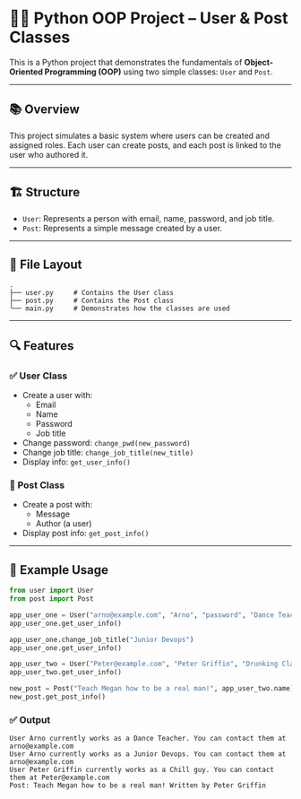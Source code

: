 # 🧑‍💻 Python OOP Project – User & Post Classes

This is a Python project that demonstrates the fundamentals of **Object-Oriented Programming (OOP)** using two simple classes: `User` and `Post`.

---

## 📚 Overview

This project simulates a basic system where users can be created and assigned roles. Each user can create posts, and each post is linked to the user who authored it.

---

## 🏗️ Structure

- `User`: Represents a person with email, name, password, and job title.
- `Post`: Represents a simple message created by a user.

---

## 📁 File Layout

```
.
├── user.py     # Contains the User class
├── post.py     # Contains the Post class
└── main.py     # Demonstrates how the classes are used
```

---

## 🔍 Features

### ✅ User Class

- Create a user with:
  - Email
  - Name
  - Password
  - Job title
- Change password: `change_pwd(new_password)`
- Change job title: `change_job_title(new_title)`
- Display info: `get_user_info()`

### 📝 Post Class

- Create a post with:
  - Message
  - Author (a user)
- Display post info: `get_post_info()`

---

## 🧪 Example Usage

```python
from user import User
from post import Post

app_user_one = User("arno@example.com", "Arno", "password", "Dance Teacher")
app_user_one.get_user_info()

app_user_one.change_job_title("Junior Devops")
app_user_one.get_user_info()

app_user_two = User("Peter@example.com", "Peter Griffin", "Drunking Clam", "Chill guy")
app_user_two.get_user_info()

new_post = Post("Teach Megan how to be a real man!", app_user_two.name)
new_post.get_post_info()
```

### ✅ Output

```
User Arno currently works as a Dance Teacher. You can contact them at arno@example.com
User Arno currently works as a Junior Devops. You can contact them at arno@example.com
User Peter Griffin currently works as a Chill guy. You can contact them at Peter@example.com
Post: Teach Megan how to be a real man! Written by Peter Griffin
```
